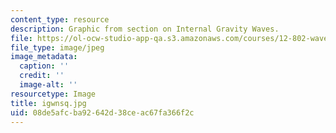 ```yaml
---
content_type: resource
description: Graphic from section on Internal Gravity Waves.
file: https://ol-ocw-studio-app-qa.s3.amazonaws.com/courses/12-802-wave-motions-in-the-ocean-and-atmosphere-spring-2004/08de5afcba92642d38ceac67fa366f2c_igwnsq.jpg
file_type: image/jpeg
image_metadata:
  caption: ''
  credit: ''
  image-alt: ''
resourcetype: Image
title: igwnsq.jpg
uid: 08de5afc-ba92-642d-38ce-ac67fa366f2c
---
```

